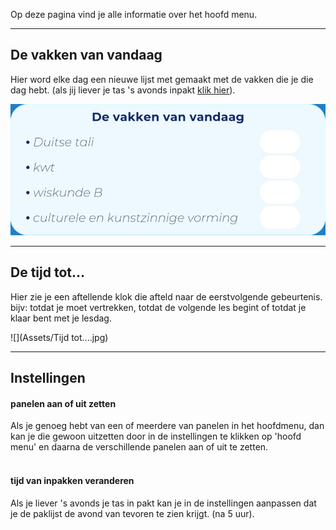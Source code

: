 Op deze pagina vind je alle informatie over het hoofd menu.

___
## De vakken van vandaag

Hier word elke dag een nieuwe lijst met gemaakt met de vakken die je die dag hebt. (als jij liever je tas 's avonds inpakt [klik hier](#tijd-van-inpakken-veranderen)). 

![](Assets/Paklijst.jpg)

___
## De tijd tot...

Hier zie je een aftellende klok die afteld naar de eerstvolgende gebeurtenis. bijv: totdat je moet vertrekken, totdat de volgende les begint of totdat je klaar bent met je lesdag.

![](Assets/Tijd tot....jpg)

___
## Instellingen

#### panelen aan of uit zetten
Als je genoeg hebt van een of meerdere van panelen in het hoofdmenu, dan kan je die gewoon uitzetten door in de instellingen te klikken op 'hoofd menu' en daarna de verschillende panelen aan of uit te zetten. <br><br>

#### tijd van inpakken veranderen
Als je liever 's avonds je tas in pakt kan je in de instellingen aanpassen dat je de paklijst de avond van tevoren te zien krijgt. (na 5 uur).
